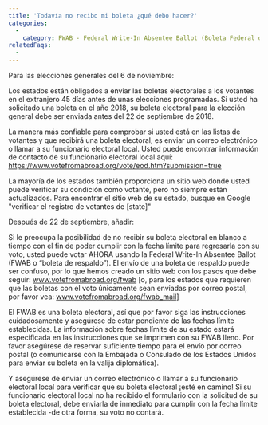 ```yaml
---
title: 'Todavía no recibo mi boleta ¿qué debo hacer?'
categories:
  - 
    category: FWAB - Federal Write-In Absentee Ballot (Boleta Federal de Ausencia Agregable)
relatedFaqs:
  -
---
```

Para las elecciones generales del 6 de noviembre:

Los estados están obligados a enviar las boletas electorales a los votantes en el extranjero 45 días antes de unas elecciones programadas. Si usted ha solicitado una boleta en el año 2018, su boleta electoral para la elección general debe ser enviada antes del 22 de septiembre de 2018.

La manera más confiable para comprobar si usted está en las listas de votantes y que recibirá una boleta electoral, es enviar un correo electrónico o llamar a su funcionario electoral local. Usted puede encontrar información de contacto de su funcionario electoral local aquí: https://www.votefromabroad.org/vote/eod.htm?submission=true

La mayoría de los estados también proporciona un sitio web donde usted puede verificar su condición como votante, pero no siempre están actualizados. Para encontrar el sitio web de su estado, busque en Google "verificar el registro de votantes de [state]"

Después de 22 de septiembre, añadir:

Si le preocupa la posibilidad de no recibir su boleta electoral en blanco a tiempo con el fin de poder cumplir con la fecha límite para regresarla con su voto, usted puede votar AHORA usando la Federal Write-In Absentee Ballot (FWAB o “boleta de respaldo”). El envío de una boleta de respaldo puede ser confuso, por lo que hemos creado un sitio web con los pasos que debe seguir: www.votefromabroad.org/fwab [o, para los estados que requieren que las boletas con el voto únicamente sean enviadas por correo postal, por favor vea: www.votefromabroad.org/fwab_mail]

El FWAB es una boleta electoral, así que por favor siga las instrucciones cuidadosamente y asegúrese de estar pendiente de las fechas límite establecidas. La información sobre fechas límite de su estado estará especificada en las instrucciones que se imprimen con su FWAB lleno. Por favor asegúrese de reservar suficiente tiempo para el envío por correo postal (o comunicarse con la Embajada o Consulado de los Estados Unidos para enviar su boleta en la valija diplomática).

Y asegúrese de enviar un correo electrónico o llamar a su funcionario electoral local para verificar que su boleta electoral ¡esté en camino! Si su funcionario electoral local no ha recibido el formulario con la solicitud de su boleta electoral, debe enviarla de inmediato para cumplir con la fecha límite establecida -de otra forma, su voto no contará.
